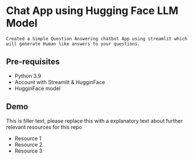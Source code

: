#  Chat App using Hugging Face LLM Model 
```
Created a Simple Question Answering chatbot App using streamlit which will generate Human like answers to your questions.  
```

## Pre-requisites

- Python 3.9
- Account with Streamlit & HugginFace
- HugginFace model

## Demo

This is filler text, please replace this with a explanatory text about further relevant resources for this repo
- Resource 1
- Resource 2
- Resource 3
